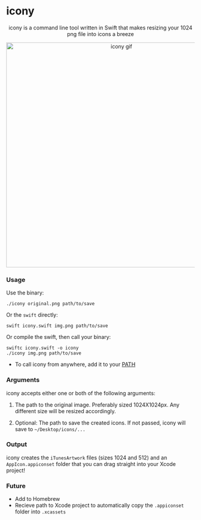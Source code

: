 icony
=====

<p align=center>icony is a command line tool written in Swift that makes resizing your 1024 png file into icons a breeze</p>

<p align=center><img src="http://aococ.co/aviel/icony_trailer.gif" alt="icony gif" width="600"/></p>

### Usage

Use the binary:

````
./icony original.png path/to/save
````

Or the `swift` directly:

````
swift icony.swift img.png path/to/save
````

Or compile the swift, then call your binary:

````
swiftc icony.swift -o icony
./icony img.png path/to/save
````
 - To call icony from anywhere, add it to your [PATH](http://unix.stackexchange.com/a/26059)

### Arguments

icony accepts either one or both of the following arguments:

 1. The path to the original image. Preferably sized 1024X1024px. Any different size will be resized accordingly.
 
2. Optional: The path to save the created icons. If not passed, icony will save to `~/Desktop/icons/...`

### Output

icony creates the `iTunesArtwork` files (sizes 1024 and 512) and an `AppIcon.appiconset` folder that you can drag straight into your Xcode project!

### Future
 
  - Add to Homebrew
  - Recieve path to Xcode project to automatically copy the `.appiconset` folder into `.xcassets`
